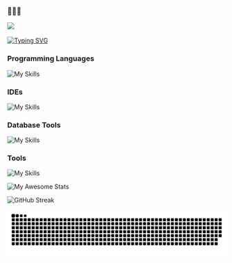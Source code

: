 ###  🙏🏽👋

![](https://komarev.com/ghpvc/?username=AmirMGhanem&color=blue)



[![Typing SVG](https://readme-typing-svg.demolab.com?font=Fira+Code&weight=600&size=22&duration=1500&pause=300&color=0C39F7&multiline=true&width=435&height=89&lines=Hi+It's+Amir+%F0%9F%91%8B%F0%9F%8F%BD%F0%9F%98%8A+;Welcome+To+My+Github)](https://git.io/typing-svg)

### Programming Languages
![My Skills](https://skillicons.dev/icons?i=java,python,fastapi,flask,c,cs,php&theme=dark)
### IDEs
![My Skills](https://skillicons.dev/icons?i=vscode,visualstudio,eclipse&theme=dark)
### Database Tools 
![My Skills](https://skillicons.dev/icons?i=mysql,mongodb&theme=dark)

### Tools

![My Skills](https://skillicons.dev/icons?i=aws,docker,nginx,stackoverflow,netlify,cloudflare,discord,git,github,gitlab,linkedin,wordpress&theme=dark)

![My Awesome Stats](https://awesome-github-stats.azurewebsites.net/user-stats/AmirMGhanem?cardType=github&theme=react)

![GitHub Streak](https://streak-stats.demolab.com?user=AmirMGhanem&theme=blueberry&hide_border=true&date_format=j%20M%5B%20Y%5D)

![](https://github.com/AmirMGhanem/AmirMGhanem/blob/output/github-contribution-grid-snake.svg)


